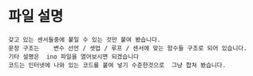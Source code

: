 # 파일 설명

    갖고 있는 센서들중에 붙일 수 있는 것만 붙여 봤습니다. 
    문장 구조는    변수 선언 / 셋업 / 루프 / 센서에 맞는 함수들 구조로 되어 있습니다. 
    기타 설명은  ino 파일을 열어보시면 되겠습니다 
    코드는 인터넷에 나와 있는 코드를 붙여 넣기 수준한것으로  그냥 합쳐 봤습니다. 
    